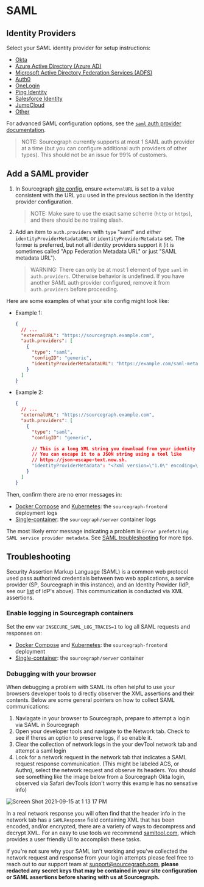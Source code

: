 # SAML

## Identity Providers

Select your SAML identity provider for setup instructions:

- [Okta](okta.md)
- [Azure Active Directory (Azure AD)](azure_ad.md)
- [Microsoft Active Directory Federation Services (ADFS)](microsoft_adfs.md)
- [Auth0](generic.md)
- [OneLogin](one_login.md)
- [Ping Identity](generic.md)
- [Salesforce Identity](generic.md)
- [JumpCloud](jump_cloud.md)
- [Other](generic.md)

For advanced SAML configuration options, see the [`saml` auth provider documentation](../../config/site_config.md#saml).

> NOTE: Sourcegraph currently supports at most 1 SAML auth provider at a time (but you can configure additional auth providers of other types). This should not be an issue for 99% of customers.

## Add a SAML provider

1. In Sourcegraph [site config](../../config/site_config.md), ensure `externalURL` is set to a value consistent with the URL you used in the previous section in the identity provider configuration.

    > NOTE: Make sure to use the exact same scheme (`http` or `https`), and there should be no trailing slash.

2. Add an item to `auth.providers` with `type` "saml" and *either* `identityProviderMetadataURL` or `identityProviderMetadata` set. The former is preferred, but not all identity providers support it (it is sometimes called "App Federation Metadata URL" or just "SAML metadata URL").

    > WARNING: There can only be at most 1 element of type `saml` in `auth.providers`. Otherwise behavior is undefined. If you have another SAML auth provider configured, remove it from `auth.providers` before proceeding.

Here are some examples of what your site config might look like:

- Example 1:

  ```json
  {
    // ...
    "externalURL": "https://sourcegraph.example.com",
    "auth.providers": [
      {
        "type": "saml",
        "configID": "generic",
        "identityProviderMetadataURL": "https://example.com/saml-metadata"
      }
    ]
  }
  ```

- Example 2:

  ```json
  {
    // ...
    "externalURL": "https://sourcegraph.example.com",
    "auth.providers": [
      {
        "type": "saml",
        "configID": "generic",

        // This is a long XML string you download from your identity provider.
        // You can escape it to a JSON string using a tool like
        // https://json-escape-text.now.sh.
        "identityProviderMetadata": "<?xml version=\"1.0\" encoding=\"utf-8\"?><EntityDescriptor ID=\"_86c6d3fd-e0a9-4b99-b830-40b248003fb9\" entityID=\"https://sts.windows.net/6c1b91af-8e37-4921-bbfa-ef68aa2e2d1e/\" xmlns=\"urn:oasis:names:tc:SAML:2.0:metadata\"><Signature xmlns=\"http://www.w3.org/2000/09/xmldsig#\"><SignedInfo><CanonicalizationMethod Algorithm=\"http://www.w3.org/2001/10/xml-exc-c14n#\" /><SignatureMethod Algorithm=\"http://www.w3.org/2001/04/xmldsig-more#rsa-sha256\" /><Reference URI=\"#_86c6d3fd-e0a9-4b99-b830-40b248003fb9\"><Transforms><Transform Algorithm=\"http://www.w3.org/2000/09/xmldsig#enveloped-signature\" /><Transform Algorithm=\"http://www.w3.org/2001/10/xml-exc-c14n#\" /></Transforms><DigestMethod Algorithm=\"http://www.w3.org/2001/04/xmlenc#sha256\" /><DigestValue> ..."
      }
    ]
  }
  ```

Then, confirm there are no error messages in:

- [Docker Compose](../../install/docker-compose/index.md) and [Kubernetes](../../install/kubernetes/index.md): the `sourcegraph-frontend` deployment logs
- [Single-container](../../install/docker/index.md): the `sourcegraph/server` container logs

The most likely error message indicating a problem is `Error prefetching SAML service provider metadata`. See [SAML troubleshooting](#troubleshooting) for more tips.

## Troubleshooting
Security Assertion Markup Language (SAML) is a common web protocol used pass authorized credentials between two web applications, a service provider (SP, Sourcegraph in this instance), and an Identity Provider (IdP, see our [list](#IdentityProviders) of IdP's above). This communication is conducted via XML assertions.

### Enable logging in Sourcegraph containers
Set the env var `INSECURE_SAML_LOG_TRACES=1` to log all SAML requests and responses on:

- [Docker Compose](../../install/docker-compose/index.md) and [Kubernetes](../../install/kubernetes/index.md): the `sourcegraph-frontend` deployment
- [Single-container](../../install/docker/index.md): the `sourcegraph/server` container

### Debugging with your browser
When debugging a problem with SAML its often helpful to use your browsers developer tools to directly observer the XML assertions and their contents. Below are some general pointers on how to collect SAML communications:
1. Naviagate in your browser to Sourcegraph, prepare to attempt a login via SAML in Sourcegraph
2. Open your developer tools and navigate to the Network tab. Check to see if theres an option to preserve logs, if so enable it.
3. Clear the collection of network logs in the your devTool network tab and attempt a saml login
4. Look for a network request in the network tab that indicates a SAML request response communication. (This might be labeled ACS, or Authn), select the network request and observe its headers. You should see something like the image below from a Sourcegraph Okta login, observed via Safari devTools (don't worry this example has no sensative info)

![Screen Shot 2021-09-15 at 1 13 17 PM](https://user-images.githubusercontent.com/13024338/134255811-88250622-7f0e-42f8-91b0-a3f7bf5274fc.png)




In a real network response you will often find that the header info in the network tab has a `SAMLResponse` field containing XML that has been encoded, and/or encrypted, there are a variety of ways to decompress and decrypt XML. For an easy to use tools we recommend [samltool.com](https://www.samltool.com/), which provides a user friendly UI to accomplish these tasks.

If you're not sure why your SAML isn't working and you've collected the network request and response from your login attempts please feel free to reach out to our support team at [support@sourcegraph.com](mailto:support@sourcegraph.com), **please redacted any secret keys that may be contained in your site configuration or SAML assertions before sharing with us at Sourcegraph.** 



